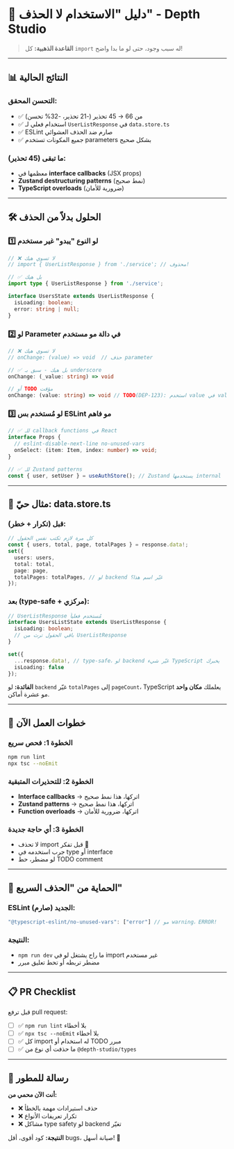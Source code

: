 # 🚫 دليل "الاستخدام لا الحذف" - Depth Studio

> **القاعدة الذهبية:** كل `import` له سبب وجود، حتى لو ما بدا واضح!

---

## 📊 النتائج الحالية

### التحسن المحقق:
- ✅ من 66 → 45 تحذير (-21 تحذير، -32% تحسن)
- ✅ استخدام فعلي لـ `UserListResponse` في `data.store.ts`
- ✅ ESLint صارم ضد الحذف العشوائي
- ✅ جميع المكونات تستخدم parameters بشكل صحيح

### ما تبقى (45 تحذير):
- معظمها في **interface callbacks** (JSX props)
- **Zustand destructuring patterns** (نمط صحيح)
- **TypeScript overloads** (ضرورية للأمان)

---

## 🛠️ الحلول بدلاً من الحذف

### 1️⃣ **لو النوع "يبدو" غير مستخدم**

```ts
// ❌ لا تسوي هيك
// import { UserListResponse } from './service'; // محذوف!

// ✅ بل هيك  
import type { UserListResponse } from './service';

interface UsersState extends UserListResponse {
  isLoading: boolean;
  error: string | null;
}
```

### 2️⃣ **لو Parameter في دالة مو مستخدم**

```ts
// ❌ لا تسوي هيك
// onChange: (value) => void  // حذف parameter

// ✅ بل هيك - سبق بـ underscore
onChange: (_value: string) => void

// أو TODO مؤقت
onChange: (value: string) => void // TODO(DEP-123): استخدم value في validation
```

### 3️⃣ **لو مُستخدم بس ESLint مو فاهم**

```ts
// ✅ للـ callback functions في React
interface Props {
  // eslint-disable-next-line no-unused-vars
  onSelect: (item: Item, index: number) => void;
}

// ✅ للـ Zustand patterns  
const { user, setUser } = useAuthStore(); // Zustand يستخدمها internal
```

---

## 🔧 مثال حيّ: data.store.ts

### قبل (تكرار + خطر):
```ts
// كل مرة لازم تكتب نفس الحقول
const { users, total, page, totalPages } = response.data!;
set({
  users: users,
  total: total,
  page: page,  
  totalPages: totalPages, // لو backend غيّر اسم هذا؟
});
```

### بعد (type-safe + مركزي):
```ts
// UserListResponse مُستخدم فعلياً
interface UsersListState extends UserListResponse {
  isLoading: boolean;
  // باقي الحقول ترث من UserListResponse
}

set({
  ...response.data!, // type-safe، لو backend غيّر شيء TypeScript يخبرك
  isLoading: false
});
```

**الفائدة:** لو `backend` غيّر `totalPages` إلى `pageCount`، TypeScript يعلملك **مكان واحد** مو عشرة أماكن.

---

## 🎯 خطوات العمل الآن

### الخطوة 1: فحص سريع
```bash
npm run lint
npx tsc --noEmit  
```

### الخطوة 2: للتحذيرات المتبقية
- **Interface callbacks** → اتركها، هذا نمط صحيح
- **Zustand patterns** → اتركها، هذا نمط صحيح  
- **Function overloads** → اتركها، ضرورية للأمان

### الخطوة 3: أي حاجة جديدة
- لا تحذف import قبل تفكر 🤔
- جرب استخدمه في type أو interface
- لو مضطر، حط TODO comment

---

## 🔐 الحماية من "الحذف السريع"

### ESLint الجديد (صارم):
```js
"@typescript-eslint/no-unused-vars": ["error"] // مو warning، ERROR!
```

### النتيجة:
- `npm run dev` ما راح يشتغل لو في import غير مستخدم
- مضطر تربطه أو تحط تعليق مبرر

---

## 📋 PR Checklist

قبل ترفع pull request:

- [ ] ✅ `npm run lint` بلا أخطاء
- [ ] ✅ `npx tsc --noEmit` بلا أخطاء  
- [ ] ✅ كل import له استخدام أو TODO مبرر
- [ ] ✅ ما حذفت أي نوع من `@depth-studio/types`

---

## 💪 رسالة للمطور

**أنت الآن محمي من:**
- ❌ حذف استيرادات مهمة بالخطأ
- ❌ تكرار تعريفات الأنواع
- ❌ مشاكل type safety لو backend تغيّر

**النتيجة:** كود أقوى، أقل bugs، صيانة أسهل! 🎉 